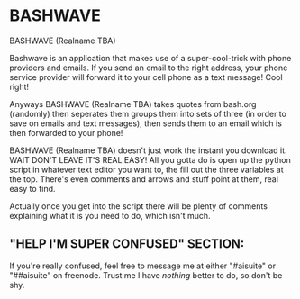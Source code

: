 # BASHWAVE
BASHWAVE (Realname TBA)

Bashwave is an application that makes use of a super-cool-trick with phone providers and emails. 
If you send an email to the right address, your phone service provider will forward it to your cell phone as a text message!
Cool right!

Anyways BASHWAVE (Realname TBA) takes quotes from bash.org (randomly) then seperates them groups them into sets of three (in order to save on emails and text messages), then sends them to an email which is then forwarded to your phone!

BASHWAVE (Realname TBA) doesn't just work the instant you download it. WAIT DON'T LEAVE IT'S REAL EASY! All you gotta do is open up the python script in whatever text editor you want to, the fill out the three variables at the top. There's even comments and arrows and stuff point at them, real easy to find. 

Actually once you get into the script there will be plenty of comments explaining what it is you need to do, which isn't much.

## "HELP I'M SUPER CONFUSED" SECTION:
If you're really confused, feel free to message me at either "#aisuite" or "##aisuite" on freenode. Trust me I have *nothing* better to do, so don't be shy.

